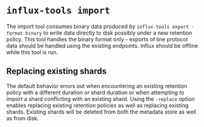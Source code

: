 `influx-tools import`
=====================

The import tool consumes binary data produced by `influx-tools export -format
binary` to write data directly to disk possibly under a new retention policy.
This tool handles the binary format only - exports of line protocol data should
be handled using the existing endpoints. Influx should be offline while this
tool is run.


Replacing existing shards
--------------------

The default behavior errors out when encountering an existing retention policy
with a different duration or shard duration or when attempting to import a
shard conflicting with an existing shard. Using the `-replace` option enables
replacing existing retention policies as well as replacing existing shards.
Existing shards will be deleted from both the metadata store as well as from
disk.

